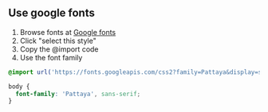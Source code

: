 ## Use google fonts

1. Browse fonts at [Google fonts](https://fonts.google.com/)
2. Click "select this style"
3. Copy the @import code
4. Use the font family

```css
@import url('https://fonts.googleapis.com/css2?family=Pattaya&display=swap');

body {
  font-family: 'Pattaya', sans-serif;
}
```
